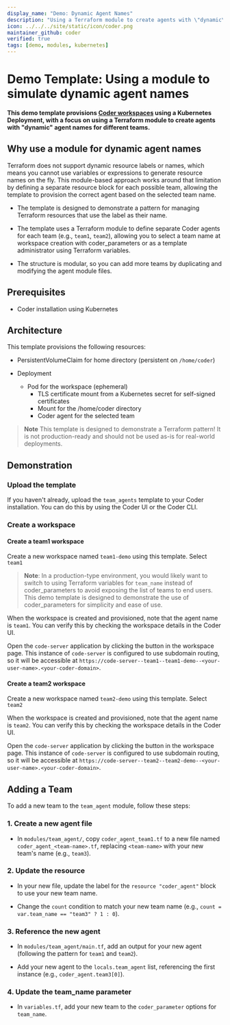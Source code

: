 ```yaml
---
display_name: "Demo: Dynamic Agent Names"
description: "Using a Terraform module to create agents with \"dynamic\" agent names for different teams"
icon: ../../../site/static/icon/coder.png
maintainer_github: coder
verified: true
tags: [demo, modules, kubernetes]
---
```


# Demo Template: Using a module to simulate dynamic agent names

**This demo template provisions [Coder workspaces][] using a Kubernetes
Deployment, with a focus on using a Terraform module to create agents with
"dynamic" agent names for different teams.**

## Why use a module for dynamic agent names

Terraform does not support dynamic resource labels or names, which means you
cannot use variables or expressions to generate resource names on the fly. This
module-based approach works around that limitation by defining a separate
resource block for each possible team, allowing the template to provision the
correct agent based on the selected team name.

- The template is designed to demonstrate a pattern for managing Terraform
  resources that use the label as their name.

- The template uses a Terraform module to define separate Coder agents for each
  team (e.g., `team1`, `team2`), allowing you to select a team name at workspace
  creation with coder_parameters or as a template administrator using Terraform
  variables.

- The structure is modular, so you can add more teams by duplicating and
  modifying the agent module files.

## Prerequisites

- Coder installation using Kubernetes

## Architecture

This template provisions the following resources:

- PersistentVolumeClaim for home directory (persistent on `/home/coder`)

- Deployment
  - Pod for the workspace (ephemeral)
    - TLS certificate mount from a Kubernetes secret for self-signed certificates
    - Mount for the /home/coder directory
    - Coder agent for the selected team

> **Note** This template is designed to demonstrate a Terraform pattern!
> It is not production-ready and should not be used as-is for real-world
> deployments.

## Demonstration

### Upload the template

If you haven't already, upload the `team_agents` template to your Coder
installation. You can do this by using the Coder UI or the Coder CLI.

### Create a workspace

#### Create a team1 workspace

Create a new workspace named `team1-demo` using this template. Select `team1`

> **Note**: In a production-type environment, you would likely want to switch
> to using Terraform variables for `team_name` instead of coder_parameters to
> avoid exposing the list of teams to end users. This demo template is designed
> to demonstrate the use of coder_parameters for simplicity and ease of use.

When the workspace is created and provisioned, note that the agent name is
`team1`. You can verify this by checking the workspace details in the Coder UI.

Open the `code-server` application by clicking the button in the workspace page.
This instance of `code-server` is configured to use subdomain routing, so it will
be accessible at
`https://code-server--team1--team1-demo--<your-user-name>.<your-coder-domain>`.

#### Create a team2 workspace

Create a new workspace named `team2-demo` using this template. Select `team2`

When the workspace is created and provisioned, note that the agent name is
`team2`. You can verify this by checking the workspace details in the Coder UI.

Open the `code-server` application by clicking the button in the workspace page.
This instance of `code-server` is configured to use subdomain routing, so it will
be accessible at
`https://code-server--team2--team2-demo--<your-user-name>.<your-coder-domain>`.

## Adding a Team

To add a new team to the `team_agent` module, follow these steps:

### 1. Create a new agent file

- In `modules/team_agent/`, copy `coder_agent_team1.tf` to a new file named
  `coder_agent_<team-name>.tf`, replacing `<team-name>` with your new team's
  name (e.g., `team3`).

### 2. Update the resource

- In your new file, update the label for the `resource "coder_agent"` block to
  use your new team name.

- Change the `count` condition to match your new team name (e.g., `count =
  var.team_name == "team3" ? 1 : 0`).

### 3. Reference the new agent

- In `modules/team_agent/main.tf`, add an output for your new agent (following
  the pattern for `team1` and `team2`).

- Add your new agent to the `locals.team_agent` list, referencing the first
  instance (e.g., `coder_agent.team3[0]`).

### 4. Update the team_name parameter

- In `variables.tf`, add your new team to the `coder_parameter` options for
  `team_name`.

[Coder workspaces]: https://coder.com/docs/workspaces
